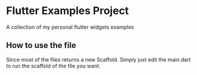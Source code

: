 # Flutter Examples Project

A collection of my personal flutter widgets examples

## How to use the file

Since most of the files returns a new Scaffold. Simply just edit the main.dart to run the scaffold of the file you want.
